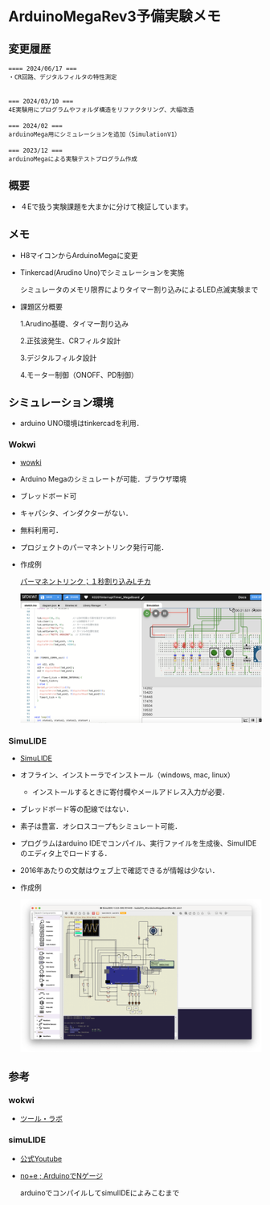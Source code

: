 # ArduinoMegaRev3予備実験メモ

## 変更履歴

```
==== 2024/06/17 ===
・CR回路、デジタルフィルタの特性測定


=== 2024/03/10 ===
4E実験用にプログラムやフォルダ構造をリファクタリング、大幅改造

=== 2024/02 ===
arduinoMega用にシミュレーションを追加（SimulationV1）

=== 2023/12 ===
arduinoMegaによる実験テストプログラム作成

```

## 概要
* ４Eで扱う実験課題を大まかに分けて検証しています。

## メモ
* H8マイコンからArduinoMegaに変更
* Tinkercad(Arudino Uno)でシミュレーションを実施

  シミュレータのメモリ限界によりタイマー割り込みによるLED点滅実験まで
* 課題区分概要

    1.Arudino基礎、タイマー割り込み

    2.正弦波発生、CRフィルタ設計

    3.デジタルフィルタ設計

    4.モーター制御（ONOFF、PD制御）

## シミュレーション環境

* arduino UNO環境はtinkercadを利用．

### Wokwi

  * [wowki](https://wokwi.com/)

  * Arduino Megaのシミュレートが可能．ブラウザ環境

  * ブレッドボード可

  * キャパシタ、インダクターがない．

  * 無料利用可．

  * プロジェクトのパーマネントリンク発行可能．

  * 作成例

    [パーマネントリンク；１秒割り込みLチカ](https://wokwi.com/projects/390779763933678593)

    ![2bunshu](./kadai1/04_InterruptTimer/pic_OneSecTimer/wokwiK0201.png "pinAssign")


### SimuLIDE

  * [SimuLIDE](https://simulide.com/p/)

  * オフライン、インストーラでインストール（windows, mac, linux）

    * インストールするときに寄付欄やメールアドレス入力が必要．

  * ブレッドボード等の配線ではない．

  * 素子は豊富．オシロスコープもシミュレート可能．

  * プログラムはarduino IDEでコンパイル、実行ファイルを生成後、SimulIDEのエディタ上でロードする．

  * 2016年あたりの文献はウェブ上で確認できるが情報は少ない．

  * 作成例

    ![2bunshu](./kadai2/04_CRLPF/pic_CRLPF/simIKadai0305.png "pinAssign")

## 参考

### wokwi

* [ツール・ラボ](https://tool-lab.com/wokwi-usage/)

### simuLIDE

* [公式Youtube](https://www.youtube.com/watch?v=xvSK6eoMHIw&list=PL0YDA67EjDEEasQXWilro9SEyDHN-H6ug)

* [no+e ; ArduinoでNゲージ](https://note.com/kanreki_debut/n/n3877bf451b77)

  arduinoでコンパイルしてsimulIDEによみこむまで